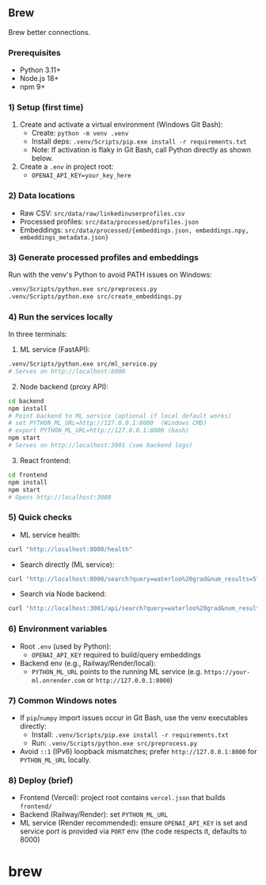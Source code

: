 ## Brew
Brew better connections.

### Prerequisites
- Python 3.11+
- Node.js 18+
- npm 9+

### 1) Setup (first time)
1. Create and activate a virtual environment (Windows Git Bash):
   - Create: `python -m venv .venv`
   - Install deps: `.venv/Scripts/pip.exe install -r requirements.txt`
   - Note: If activation is flaky in Git Bash, call Python directly as shown below.
2. Create a `.env` in project root:
   - `OPENAI_API_KEY=your_key_here`

### 2) Data locations
- Raw CSV: `src/data/raw/linkedinuserprofiles.csv`
- Processed profiles: `src/data/processed/profiles.json`
- Embeddings: `src/data/processed/{embeddings.json, embeddings.npy, embeddings_metadata.json}`

### 3) Generate processed profiles and embeddings
Run with the venv's Python to avoid PATH issues on Windows:

```bash
.venv/Scripts/python.exe src/preprocess.py
.venv/Scripts/python.exe src/create_embeddings.py
```

### 4) Run the services locally
In three terminals:

1) ML service (FastAPI):
```bash
.venv/Scripts/python.exe src/ml_service.py
# Serves on http://localhost:8000
```

2) Node backend (proxy API):
```bash
cd backend
npm install
# Point backend to ML service (optional if local default works)
# set PYTHON_ML_URL=http://127.0.0.1:8000  (Windows CMD)
# export PYTHON_ML_URL=http://127.0.0.1:8000 (bash)
npm start
# Serves on http://localhost:3001 (see backend logs)
```

3) React frontend:
```bash
cd frontend
npm install
npm start
# Opens http://localhost:3000
```

### 5) Quick checks
- ML service health:
```bash
curl "http://localhost:8000/health"
```
- Search directly (ML service):
```bash
curl "http://localhost:8000/search?query=waterloo%20grad&num_results=5"
```
- Search via Node backend:
```bash
curl "http://localhost:3001/api/search?query=waterloo%20grad&num_results=5"
```

### 6) Environment variables
- Root `.env` (used by Python):
  - `OPENAI_API_KEY` required to build/query embeddings
- Backend env (e.g., Railway/Render/local):
  - `PYTHON_ML_URL` points to the running ML service (e.g. `https://your-ml.onrender.com` or `http://127.0.0.1:8000`)

### 7) Common Windows notes
- If `pip`/`numpy` import issues occur in Git Bash, use the venv executables directly:
  - Install: `.venv/Scripts/pip.exe install -r requirements.txt`
  - Run: `.venv/Scripts/python.exe src/preprocess.py`
- Avoid `::1` (IPv6) loopback mismatches; prefer `http://127.0.0.1:8000` for `PYTHON_ML_URL` locally.

### 8) Deploy (brief)
- Frontend (Vercel): project root contains `vercel.json` that builds `frontend/`
- Backend (Railway/Render): set `PYTHON_ML_URL`
- ML service (Render recommended): ensure `OPENAI_API_KEY` is set and service port is provided via `PORT` env (the code respects it, defaults to 8000)
# brew
